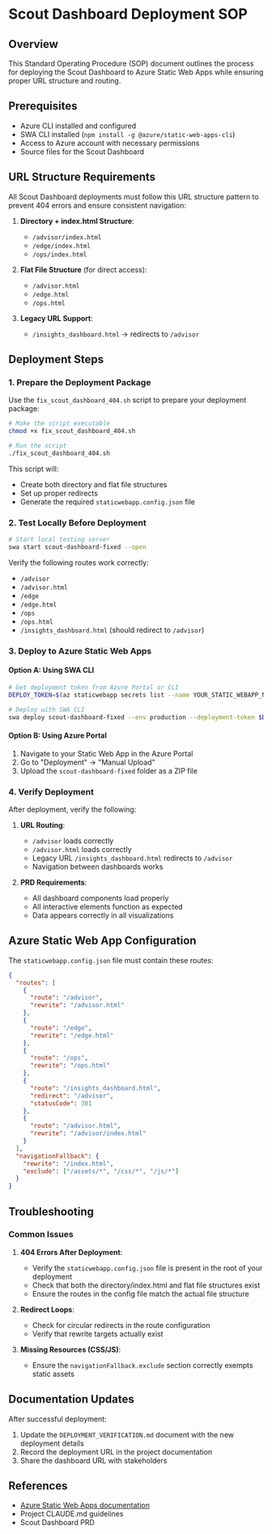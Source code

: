 # Scout Dashboard Deployment SOP

## Overview
This Standard Operating Procedure (SOP) document outlines the process for deploying the Scout Dashboard to Azure Static Web Apps while ensuring proper URL structure and routing.

## Prerequisites
- Azure CLI installed and configured
- SWA CLI installed (`npm install -g @azure/static-web-apps-cli`)
- Access to Azure account with necessary permissions
- Source files for the Scout Dashboard

## URL Structure Requirements
All Scout Dashboard deployments must follow this URL structure pattern to prevent 404 errors and ensure consistent navigation:

1. **Directory + index.html Structure**:
   - `/advisor/index.html`
   - `/edge/index.html`
   - `/ops/index.html`

2. **Flat File Structure** (for direct access):
   - `/advisor.html`
   - `/edge.html`
   - `/ops.html`

3. **Legacy URL Support**:
   - `/insights_dashboard.html` → redirects to `/advisor`

## Deployment Steps

### 1. Prepare the Deployment Package

Use the `fix_scout_dashboard_404.sh` script to prepare your deployment package:

```bash
# Make the script executable
chmod +x fix_scout_dashboard_404.sh

# Run the script
./fix_scout_dashboard_404.sh
```

This script will:
- Create both directory and flat file structures
- Set up proper redirects
- Generate the required `staticwebapp.config.json` file

### 2. Test Locally Before Deployment

```bash
# Start local testing server
swa start scout-dashboard-fixed --open
```

Verify the following routes work correctly:
- `/advisor`
- `/advisor.html`
- `/edge`
- `/edge.html`
- `/ops`
- `/ops.html`
- `/insights_dashboard.html` (should redirect to `/advisor`)

### 3. Deploy to Azure Static Web Apps

#### Option A: Using SWA CLI

```bash
# Get deployment token from Azure Portal or CLI
DEPLOY_TOKEN=$(az staticwebapp secrets list --name YOUR_STATIC_WEBAPP_NAME --resource-group YOUR_RESOURCE_GROUP --query "properties.apiKey" -o tsv)

# Deploy with SWA CLI
swa deploy scout-dashboard-fixed --env production --deployment-token $DEPLOY_TOKEN
```

#### Option B: Using Azure Portal

1. Navigate to your Static Web App in the Azure Portal
2. Go to "Deployment" → "Manual Upload"
3. Upload the `scout-dashboard-fixed` folder as a ZIP file

### 4. Verify Deployment

After deployment, verify the following:

1. **URL Routing**:
   - `/advisor` loads correctly
   - `/advisor.html` loads correctly
   - Legacy URL `/insights_dashboard.html` redirects to `/advisor`
   - Navigation between dashboards works

2. **PRD Requirements**:
   - All dashboard components load properly
   - All interactive elements function as expected
   - Data appears correctly in all visualizations

## Azure Static Web App Configuration

The `staticwebapp.config.json` file must contain these routes:

```json
{
  "routes": [
    { 
      "route": "/advisor", 
      "rewrite": "/advisor.html" 
    },
    { 
      "route": "/edge", 
      "rewrite": "/edge.html" 
    },
    { 
      "route": "/ops", 
      "rewrite": "/ops.html" 
    },
    {
      "route": "/insights_dashboard.html",
      "redirect": "/advisor",
      "statusCode": 301
    },
    {
      "route": "/advisor.html", 
      "rewrite": "/advisor/index.html" 
    }
  ],
  "navigationFallback": {
    "rewrite": "/index.html",
    "exclude": ["/assets/*", "/css/*", "/js/*"]
  }
}
```

## Troubleshooting

### Common Issues

1. **404 Errors After Deployment**:
   - Verify the `staticwebapp.config.json` file is present in the root of your deployment
   - Check that both the directory/index.html and flat file structures exist
   - Ensure the routes in the config file match the actual file structure

2. **Redirect Loops**:
   - Check for circular redirects in the route configuration
   - Verify that rewrite targets actually exist

3. **Missing Resources (CSS/JS)**:
   - Ensure the `navigationFallback.exclude` section correctly exempts static assets

## Documentation Updates

After successful deployment:
1. Update the `DEPLOYMENT_VERIFICATION.md` document with the new deployment details
2. Record the deployment URL in the project documentation
3. Share the dashboard URL with stakeholders

## References
- [Azure Static Web Apps documentation](https://docs.microsoft.com/en-us/azure/static-web-apps/)
- Project CLAUDE.md guidelines
- Scout Dashboard PRD